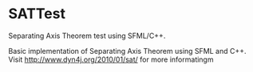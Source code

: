 # SATTest
Separating Axis Theorem test using SFML/C++.

Basic implementation of Separating Axis Theorem using SFML and C++. Visit http://www.dyn4j.org/2010/01/sat/ for more informatingm
